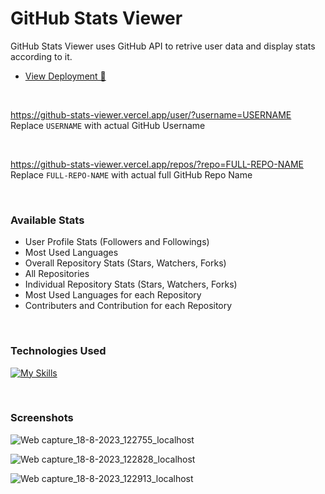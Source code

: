 # GitHub Stats Viewer

GitHub Stats Viewer uses GitHub API to retrive user data and display stats according to it. <br />
- [View Deployment 🚀](https://github-stats-viewer.vercel.app/)

<br />

https://github-stats-viewer.vercel.app/user/?username=USERNAME <br />
Replace `USERNAME` with actual GitHub Username

<br />

https://github-stats-viewer.vercel.app/repos/?repo=FULL-REPO-NAME <br />
Replace `FULL-REPO-NAME` with actual full GitHub Repo Name

<br />

### Available Stats

- User Profile Stats (Followers and Followings)
- Most Used Languages
- Overall Repository Stats (Stars, Watchers, Forks)
- All Repositories
- Individual Repository Stats (Stars, Watchers, Forks)
- Most Used Languages for each Repository
- Contributers and Contribution for each Repository

<br />

### Technologies Used

[![My Skills](https://skills.thijs.gg/icons?i=javascript,react,tailwindcss,github&theme=dark)](https://skills.thijs.gg)

<br />

### Screenshots

![Web capture_18-8-2023_122755_localhost](https://github.com/GokulAbisheak/github-stats-viewer/assets/116421744/ce7ab8e5-8f84-491f-8e0c-e2edb657a1fe)


![Web capture_18-8-2023_122828_localhost](https://github.com/GokulAbisheak/github-stats-viewer/assets/116421744/9eeac074-4f8f-4240-8b21-e1c78427e0d1)


![Web capture_18-8-2023_122913_localhost](https://github.com/GokulAbisheak/github-stats-viewer/assets/116421744/dd67a121-c319-4336-b111-f9670502c663)
